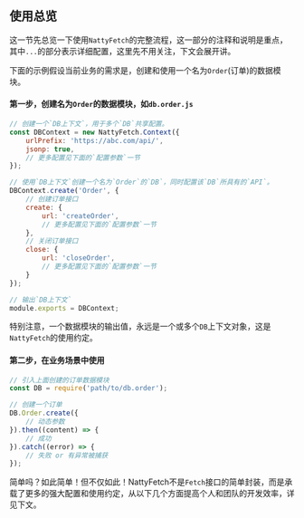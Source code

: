 ## 使用总览

这一节先总览一下使用`NattyFetch`的完整流程，这一部分的注释和说明是重点，其中`...`的部分表示详细配置，这里先不用关注，下文会展开讲。

下面的示例假设当前业务的需求是，创建和使用一个名为`Order`(订单)的数据模块。

#### 第一步，创建名为`Order`的数据模块，如`db.order.js`

```js
// 创建一个`DB上下文`，用于多个`DB`共享配置。
const DBContext = new NattyFetch.Context({
    urlPrefix: 'https://abc.com/api/',
    jsonp: true,
    // 更多配置见下面的`配置参数`一节
});

// 使用`DB上下文`创建一个名为`Order`的`DB`，同时配置该`DB`所具有的`API`。
DBContext.create('Order', {
    // 创建订单接口
    create: {
        url: 'createOrder',
        // 更多配置见下面的`配置参数`一节
    },
    // 关闭订单接口
    close: {
        url: 'closeOrder',
        // 更多配置见下面的`配置参数`一节
    }
});

// 输出`DB上下文`
module.exports = DBContext;
```

特别注意，一个数据模块的输出值，永远是一个或多个`DB`上下文对象，这是`NattyFetch`的使用约定。

#### 第二步，在业务场景中使用

```js
// 引入上面创建的订单数据模块
const DB = require('path/to/db.order');

// 创建一个订单
DB.Order.create({
    // 动态参数
}).then((content) => {
    // 成功
}).catch((error) => {
    // 失败 or 有异常被捕获
});
```

简单吗？如此简单！但不仅如此！NattyFetch不是`Fetch`接口的简单封装，而是承载了更多的强大配置和使用约定，从以下几个方面提高个人和团队的开发效率，详见下文。